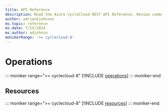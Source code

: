 ```yaml
---
title: API Reference
description: Read the Azure CycleCloud REST API Reference. Review commands for operations and resources, such as getting cluster nodes or getting the status of the cluster.
author: adriankjohnson
ms.topic: reference
ms.date: 7/15/2024
ms.author: adjohnso
monikerRange: '>= cyclecloud-8'
---
```

# Operations

::: moniker range=">= cyclecloud-8"
[!INCLUDE [operations](~/articles/cyclecloud/includes/version-8/api_operations.md)]
::: moniker-end

## Resources

::: moniker range=">= cyclecloud-8"
[!INCLUDE [resources](./includes/version-8/api_resources.md)]
::: moniker-end
